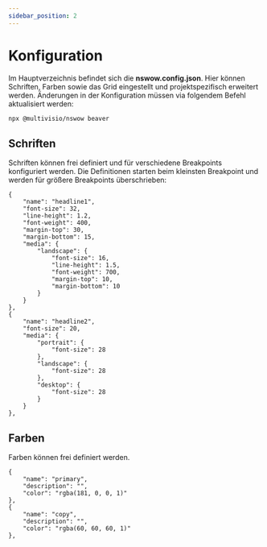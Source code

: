 ```yaml
---
sidebar_position: 2
---
```


# Konfiguration

Im Hauptverzeichnis befindet sich die **nswow.config.json**. Hier können Schriften, Farben sowie das Grid eingestellt und projektspezifisch erweitert werden.
Änderungen in der Konfiguration müssen via folgendem Befehl aktualisiert werden:

```bash
npx @multivisio/nswow beaver
```

## Schriften

Schriften können frei definiert und für verschiedene Breakpoints konfiguriert werden. Die Definitionen starten beim
kleinsten Breakpoint und werden für größere Breakpoints überschrieben:

```
{
    "name": "headline1",
    "font-size": 32,
    "line-height": 1.2,
    "font-weight": 400,
    "margin-top": 30,
    "margin-bottom": 15,
    "media": {
        "landscape": {
            "font-size": 16,
            "line-height": 1.5,
            "font-weight": 700,
            "margin-top": 10,
            "margin-bottom": 10
        }
    }
},
{
    "name": "headline2",
    "font-size": 20,
    "media": {
        "portrait": {
            "font-size": 28
        },
        "landscape": {
            "font-size": 28
        },
        "desktop": {
            "font-size": 28
        }
    }
},
```

## Farben

Farben können frei definiert werden. 

```
{
    "name": "primary",
    "description": "",
    "color": "rgba(181, 0, 0, 1)"
},
{
    "name": "copy",
    "description": "",
    "color": "rgba(60, 60, 60, 1)"
},
```